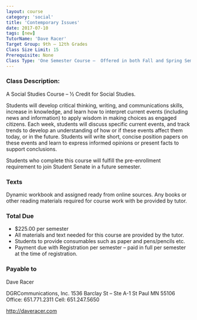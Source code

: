 ```yaml
---
layout: course
category: 'social'
title: 'Contemporary Issues'
date: 2017-07-10
tags: [new]
TutorName: 'Dave Racer'
Target Group: 9th – 12th Grades
Class Size Limit: 15
Prerequisite: None
Class Type: 'One Semester Course –  Offered in both Fall and Spring Semesters'
---
```


### Class Description:
A Social Studies Course – ½ Credit for Social Studies.

Students will develop critical thinking, writing, and communications
skills, increase in knowledge, and learn how to interpret current events (including news and information) to apply wisdom in making choices as engaged citizens. Each week, students will discuss specific current events, and track trends to develop an understanding of how or if these events affect them today, or in the future. Students will write short, concise position papers on these events and learn to express informed opinions or present facts to support conclusions. 

Students who complete this course will fulfill the pre-enrollment
requirement to join Student Senate in a future semester.
### Texts
Dynamic workbook and assigned ready from online sources. Any books or other reading materials required for course work with be provided by tutor.
### Total Due
* $225.00 per semester
* All materials and text needed for this course are provided by the tutor.
* Students to provide consumables such as paper and pens/pencils etc.
* Payment due with Registration per semester – paid in full per semester at the time of registration.
### Payable to
Dave Racer

DGRCommunications, Inc.
1536 Barclay St – Ste A-1
St Paul MN 55106
Office: 651.771.2311
Cell: 651.247.5650

http://daveracer.com